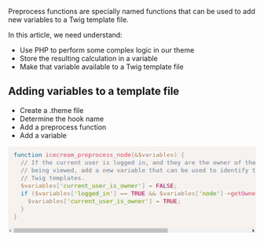 Preprocess functions are specially named functions that can be used to add new variables to a Twig template file.

In this article, we need understand:

* Use PHP to perform some complex logic in our theme
* Store the resulting calculation in a variable
* Make that variable available to a Twig template file

## Adding variables to a template file

* Create a .theme file
* Determine the hook name
* Add a preprocess function
* Add a variable

![](/assets/add_variable_template.png)



